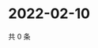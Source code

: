 # 2022-02-10

共 0 条

<!-- BEGIN WEIBO -->
<!-- 最后更新时间 Thu Feb 10 2022 09:48:34 GMT+0800 (China Standard Time) -->

<!-- END WEIBO -->
